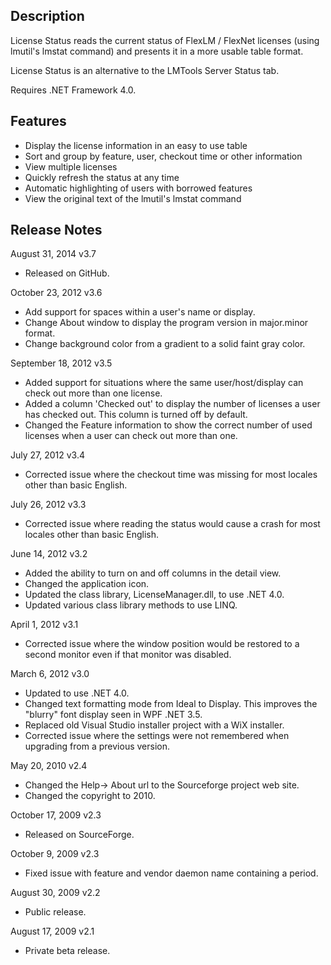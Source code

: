 ## Description

License Status reads the current status of FlexLM / FlexNet licenses (using lmutil's lmstat command) and presents it in a more usable table format.

License Status is an alternative to the LMTools Server Status tab.

Requires .NET Framework 4.0.

## Features

- Display the license information in an easy to use table
- Sort and group by feature, user, checkout time or other information
- View multiple licenses
- Quickly refresh the status at any time
- Automatic highlighting of users with borrowed features
- View the original text of the lmutil's lmstat command

## Release Notes

August 31, 2014 v3.7

- Released on GitHub.

October 23, 2012 v3.6

- Add support for spaces within a user's name or display.
- Change About window to display the program version in major.minor format.
- Change background color from a gradient to a solid faint gray color.

September 18, 2012 v3.5

- Added support for situations where the same user/host/display can check out more than one license.
- Added a column 'Checked out' to display the number of licenses a user has checked out. This column is turned off by default.
- Changed the Feature information to show the correct number of used licenses when a user can check out more than one.

July 27, 2012 v3.4

- Corrected issue where the checkout time was missing for most locales other than basic English.

July 26, 2012 v3.3

- Corrected issue where reading the status would cause a crash for most locales other than basic English.

June 14, 2012 v3.2

- Added the ability to turn on and off columns in the detail view.
- Changed the application icon.
- Updated the class library, LicenseManager.dll, to use .NET 4.0.
- Updated various class library methods to use LINQ.

April 1, 2012 v3.1

- Corrected issue where the window position would be restored to a second monitor even if that monitor was disabled.

March 6, 2012 v3.0

- Updated to use .NET 4.0.
- Changed text formatting mode from Ideal to Display. This improves the "blurry" font display seen in WPF .NET 3.5.
- Replaced old Visual Studio installer project with a WiX installer.
- Corrected issue where the settings were not remembered when upgrading from a previous version.

May 20, 2010 v2.4

- Changed the Help-> About url to the Sourceforge project web site.
- Changed the copyright to 2010.

October 17, 2009 v2.3

- Released on SourceForge.

October 9, 2009 v2.3

- Fixed issue with feature and vendor daemon name containing a period.

August 30, 2009 v2.2

- Public release.

August 17, 2009 v2.1

- Private beta release.